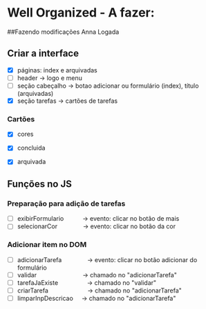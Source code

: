 # Well Organized - A fazer:

##Fazendo modificações Anna Logada
## Criar a interface
- [x] páginas: index e arquivadas
- [ ] header           -> logo e menu
- [ ] seção cabeçalho  -> botao adicionar ou formulário (index), título (arquivadas)
- [x] seção tarefas    -> cartões de tarefas

### Cartões
- [x] cores
- [x] concluida
- [x] arquivada

  
## Funções no JS
### Preparação para adição de tarefas
- [ ] exibirFormulario          &nbsp; &nbsp; &nbsp; &nbsp; &nbsp; -> evento: clicar no botão de mais
- [ ] selecionarCor             &nbsp; &nbsp; &nbsp; &nbsp; &nbsp; &nbsp; &nbsp; -> evento: clicar no botão da cor

### Adicionar item no DOM
- [ ] adicionarTarefa             &nbsp; &nbsp; &nbsp; &nbsp; &nbsp; &nbsp; &nbsp; -> evento: clicar no botão adicionar do formulário
- [ ] validar                   &nbsp; &nbsp; &nbsp; &nbsp; &nbsp; &nbsp; &nbsp; &nbsp; &nbsp; &nbsp; &nbsp; &nbsp; &nbsp; -> chamado no "adicionarTarefa"
- [ ] tarefaJaExiste              &nbsp; &nbsp; &nbsp; &nbsp; &nbsp; &nbsp; &nbsp; &nbsp; -> chamado no "validar"
- [ ] criarTarefa                 &nbsp; &nbsp; &nbsp; &nbsp; &nbsp; &nbsp; &nbsp; &nbsp; &nbsp; &nbsp; &nbsp; -> chamado no "adicionarTarefa"
- [ ] limparInpDescricao        &nbsp; &nbsp; -> chamado no "adicionarTarefa"
